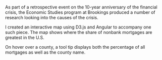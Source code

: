 As part of a retrospective event on the 10-year anniversary of the financial crisis, the Economic Studies program at Brookings produced a number of research looking into the causes of the crisis. 

I created an interactive map using D3.js and Angular to accompany one such piece. The map shows where the share of nonbank mortgages are greatest in the U.S. 

On hover over a county, a tool tip displays both the percentage of all mortgages as well as the county name.
